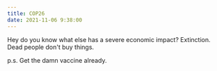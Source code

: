 ```yaml
---
title: COP26
date: 2021-11-06 9:38:00
---
```


Hey do you know what else has a severe economic impact? Extinction. Dead people don't buy things. 

p.s. Get the damn vaccine already.